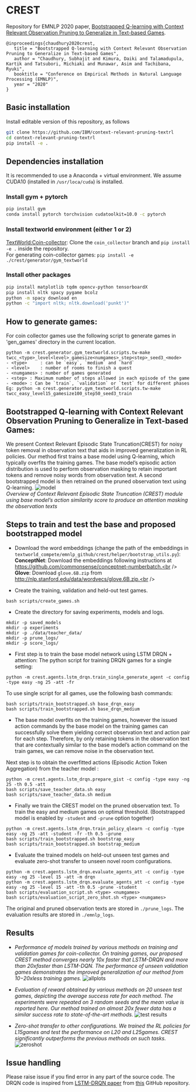 # CREST
Repository for EMNLP 2020 paper, [Bootstrapped Q-learning with Context Relevant Observation Pruning to Generalize in Text-based Games][crest_paper].

 ```
@inproceedings{chaudhury2020crest,
    title = "Bootstrapped Q-learning with Context Relevant Observation Pruning to Generalize in Text-based Games",
    author = "Chaudhury, Subhajit and Kimura, Daiki and Talamadupula, Kartik and Tatsubori, Michiaki and Munawar, Asim and Tachibana, Ryuki",
    booktitle = "Conference on Empirical Methods in Natural Language Processing (EMNLP)",
    year = "2020"
}
```

## Basic installation
Install editable version of this repository, as follows
```bash
git clone https://github.com/IBM/context-relevant-pruning-textrl
cd context-relevant-pruning-textrl
pip install -e .
```

## Dependencies installation
It is recommended to use a Anaconda + virtual environment. 
We assume CUDA10 (installed in `/usr/loca/cuda`) is installed.
### Install gym + pytorch
```bash
pip install gym
conda install pytorch torchvision cudatoolkit=10.0 -c pytorch
```
### Install textworld environment (either 1 or 2)
[TextWorld:Coin-collector][textworld_coin_branch]: Clone the `coin_collector` branch and `pip install -e .` inside the repository.<br /> 
For generating coin-collector games: `pip install -e ./crest/generator/gym_textworld` <br /> 

### Install other packages
```bash
pip install matplotlib tqdm opencv-python tensorboardX
pip install nltk spacy pygame bcolz
python -m spacy download en
python -c "import nltk; nltk.download('punkt')"
```
  
## How to generate games:
For coin collector games use the following script to generate games in 'gen_games' directory in the current location.
```
python -m crest.generator.gym_textworld.scripts.tw-make twcc_<type>_level<level>_gamesize<numgames>_step<step>_seed3_<mode>
- <type>     : can be `easy`, `medium` and `hard`
- <level>    : number of rooms to finish a quest
- <numgames> : number of games generated
- <step> : Maximum number of steps allowed in each episode of the game
- <mode> : Can be `train`, `validation` or `test` for different phases 
Eg: python -m crest.generator.gym_textworld.scripts.tw-make twcc_easy_level15_gamesize100_step50_seed3_train
```


## Bootstrapped Q-learning with Context Relevant Observation Pruning to Generalize in Text-based Games:
We present Context Relevant Episodic State Truncation(CREST) for noisy token removal in observation text that aids in improved generalization in RL policies. Our method first trains a base model using Q-learning, which typically overfits the training games. The base model’s episodic action distribution is used to perform observation masking to retain important tokens and remove noisy words from observation text. A second bootstrapped model is then retrained on the pruned observation text using Q-learning. 
![model](./assets/model.png)
<br /> 
*Overview of Context Relevant Episodic State Truncation (CREST) module using base model’s action similarity score to produce an attention masking the observation texts*

## Steps to train and test the base and proposed bootstrapped model
- Download the word embeddings (change the path of the embeddings in `textworld_compete/emnlp_github/crest/helper/bootstrap_utils.py`):<br /> 
**ConceptNet**: Download the embeddings following instructions at https://github.com/commonsense/conceptnet-numberbatch.<br /> 
**Glove**: Download `glove.6B.zip` from http://nlp.stanford.edu/data/wordvecs/glove.6B.zip.<br /> 

- Create the training, validation and held-out test games.
``` 
bash scripts/create_games.sh
 ```

- Create the directory for saving experiments, models and logs.
``` 
mkdir -p saved_models
mkdir -p experiments
mkdir -p ./data/teacher_data/
mkdir -p prune_logs/
mkdir -p score_logs/
```

- First step is to train the base model network using LSTM DRQN + attention:
The python script for training DRQN games for a single setting:
``` 
python -m crest.agents.lstm_drqn.train_single_generate_agent -c config -type easy -ng 25 -att -fr
``` 
To use single script for all games, use the following bash commands:
``` 
bash scripts/train_bootstrapped.sh base_drqn_easy
bash scripts/train_bootstrapped.sh base_drqn_medium
 ```

- The base model overfits on the training games, however the issued action commands by the base model on the training games can successfully solve them yielding correct observation text and action pair for each step. Therefore, by only retaining tokens in the observation text that are contextually similar to the base model’s action command on the train games, we can remove noise in the observation text. <br /> 

Next step is to obtain the overfitted actions (Episodic Action Token Aggregation) from the teacher model :
``` 
python -m crest.agents.lstm_drqn.prepare_gist -c config -type easy -ng 25 -th 0.5 -att
bash scripts/save_teacher_data.sh easy
bash scripts/save_teacher_data.sh medium
```

- Finally we train the CREST model on the pruned observation text. To train the easy and medium games on optimal threshold. (Bootstrapped model is enabled by `-student` and `-prune` option together)
```
python -m crest.agents.lstm_drqn.train_policy_qlearn -c config -type easy -ng 25 -att -student -fr -th 0.5 -prune
bash scripts/train_bootstrapped.sh bootstrap_easy
bash scripts/train_bootstrapped.sh bootstrap_medium
```

- Evaluate the trained models on held-out unseen test games and evaluate zero-shot transfer to unseen novel room configurations.
```
python -m crest.agents.lstm_drqn.evaluate_agents_att -c config -type easy -ng 25 -level 15 -att -m drqn
python -m crest.agents.lstm_drqn.evaluate_agents_att -c config -type easy -ng 25 -level 15 -att -th 0.5 -prune -student
bash scripts/evaluation_script.sh <type> <numgames>
bash scripts/evaluation_script_zero_shot.sh <type> <numgames>
```
The original and pruned observation texts are stored in `./prune_logs`. The evaluation results are stored in `./emnlp_logs`. 

## Results
- *Performance of models trained by various methods on training and validation games for coin-collector. On training games, our proposed CREST method converges nearly 10x faster that LSTM-DRQN and more than 20xfaster than LSTM-DQN. The performance of unseen validation games demonstrates the improved generalization of our method from 10−20xless training games.*
![allplots](./assets/all_plots.png)

- *Evaluation of reward obtained by various methods on 20 unseen test games, depicting the average success rate for each method. The experiments were repeated on 3 random seeds and the mean value is reported here. Our method trained on almost 20x fewer data has a similar success rate to state-of-the-art methods.*
![test results](./assets/test_results.png)

- *Zero-shot transfer to other configurations. We trained the RL policies for L15games and test the performance on L20 and L25games. CREST significantly outperforms the previous methods on such tasks.*
![zeroshot](./assets/zero_shot_easy.png)


## Issue handling
Please raise issue if you find error in any part of the source code. The DRQN code is inspired from [LSTM-DRQN paper][drqn_paper] from [this][textworld_coin_branch] GitHub repository.


[pytorch_install]: https://pytorch.org/get-started/previous-versions/
[textworld_install]: https://github.com/Microsoft/TextWorld/
[conda_clone]: https://docs.conda.io/projects/conda/en/latest/user-guide/tasks/manage-environments.html#cloning-an-environment
[drqn_paper]: https://arxiv.org/pdf/1806.11525.pdf
[inform7_issue]: https://github.ibm.com/cognitive-robot-innovation-lab/textworld/issues/1
[crest_paper]: https://arxiv.org/abs/2009.11896
[textworld_coin_branch]: https://github.com/xingdi-eric-yuan/TextWorld-Coin-Collector